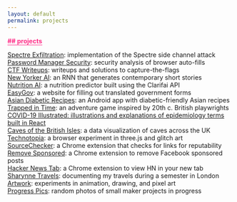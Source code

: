 ```yaml
---
layout: default
permalink: projects
---
```


<b class="t-hackcss-pop" style="color:#ff2e88;border-bottom:1px solid #ff2e88;">## projects</b>

<a href="https://www.dropbox.com/s/xgp03aoc4n5nexs/CO332_Coursework_2.pdf?dl=0">Spectre Exfiltration</a>: implementation of the Spectre side channel attack<br/>
<a href="https://courses.csail.mit.edu/6.857/2020/projects/6-Vadari-Maccow-Lin-Baral.pdf">Password Manager Security</a>: security analysis of browser auto-fills<br>
<a href="https://github.com/sharontlin/ctf-writeups">CTF Writeups</a>: writeups and solutions to capture-the-flags<br>
<a href="https://towardsdatascience.com/building-a-fiction-generator-worthy-of-the-new-yorker-part-one-f4bcfa87dea0">New Yorker AI</a>: an RNN that generates contemporary short stories<br/>
<a href="https://stories.mlh.io/watch-what-you-eat-with-clarifai-71185734bc61">Nutrition AI</a>: a nutrition predictor built using the Clarifai API<br>
<a href="https://easygov.app">EasyGov</a>: a website for filling out translated government forms<br/>
<a href="https://play.google.com/store/apps/details?id=com.wAsianDiabeticRecipes_11604275&hl=en_US">Asian Diabetic Recipes</a>: an Android app with diabetic-friendly Asian recipes<br>
<a href="https://sharontlin.itch.io/trapped-in-time">Trapped in Time</a>: an adventure game inspired by 20th c. British playwrights<br>
<a href="https://covisual.netlify.app/">COVID-19 Illustrated: illustrations and explanations of epidemiology terms built in React<br/>
<a href="https://observablehq.com/@sharontlin/caves-of-the-british-isles">Caves of the British Isles</a>: a data visualization of caves across the UK<br>
<a href="https://technotopia.netlify.app/">Technotopia</a>: a browser experiment in three.js and glitch art<br>
<a href="https://github.com/sharontlin/sourcechecker">SourceChecker</a>: a Chrome extension that checks for links for reputability<br>
<a href="https://github.com/sharontlin/fb-remove-sponsored">Remove Sponsored</a>: a Chrome extension to remove Facebook sponsored posts<br>
<a href="https://chrome.google.com/webstore/detail/hacker-news-tab/mlpjfhnajellhapbfmopedmdflnaejlj?hl=en">Hacker News Tab</a>: a Chrome extension to view HN in your new tab<br>
<a href="https://www.instagram.com/sharynnetravels/">Sharynne Travels</a>: documenting my travels during a semester in London<br>
<a href="https://scallionpancaked.tumblr.com/">Artwork</a>: experiments in animation, drawing, and pixel art<br>
<a href="https://photos.app.goo.gl/5oiHNijAqdRqftKr7">Progress Pics</a>: random photos of small maker projects in progress<br>

